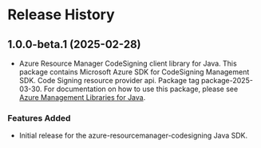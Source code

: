 # Release History

## 1.0.0-beta.1 (2025-02-28)

- Azure Resource Manager CodeSigning client library for Java. This package contains Microsoft Azure SDK for CodeSigning Management SDK. Code Signing resource provider api. Package tag package-2025-03-30. For documentation on how to use this package, please see [Azure Management Libraries for Java](https://aka.ms/azsdk/java/mgmt).
### Features Added

- Initial release for the azure-resourcemanager-codesigning Java SDK.
